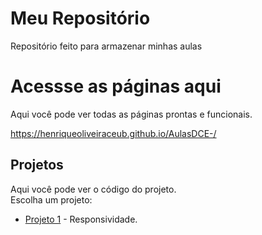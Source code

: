 # Meu Repositório

Repositório feito para armazenar minhas aulas

# Acessse as páginas aqui
Aqui você pode ver todas as páginas prontas e funcionais.

https://henriqueoliveiraceub.github.io/AulasDCE-/

## Projetos
Aqui você pode ver o código do projeto.
<br>
Escolha um projeto:

- [Projeto 1](Aula-6-Html-e-css/index/index.html) - Responsividade.

